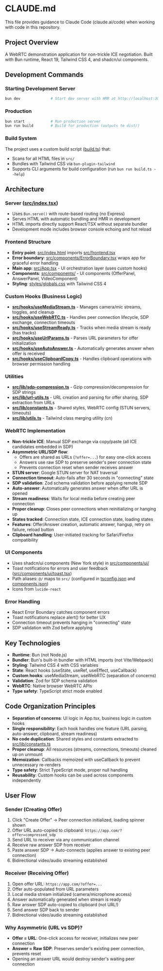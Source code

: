 # CLAUDE.md

This file provides guidance to Claude Code (claude.ai/code) when working with code in this repository.

## Project Overview

A WebRTC demonstration application for non-trickle ICE negotiation. Built with Bun runtime, React 19, Tailwind CSS 4, and shadcn/ui components.

## Development Commands

### Starting Development Server
```bash
bun dev              # Start dev server with HMR at http://localhost:3000
```

### Production
```bash
bun start            # Run production server
bun run build        # Build for production (outputs to dist/)
```

### Build System
The project uses a custom build script ([build.ts](build.ts)) that:
- Scans for all HTML files in `src/`
- Bundles with Tailwind CSS via `bun-plugin-tailwind`
- Supports CLI arguments for build configuration (run `bun run build.ts --help`)

## Architecture

### Server ([src/index.tsx](src/index.tsx))
- Uses `Bun.serve()` with route-based routing (no Express)
- Serves HTML with automatic bundling and HMR in development
- HTML imports directly support React/TSX without separate bundler
- Development mode includes browser console echoing and hot reload

### Frontend Structure
- **Entry point**: [src/index.html](src/index.html) imports [src/frontend.tsx](src/frontend.tsx)
- **Error boundary**: [src/components/ErrorBoundary.tsx](src/components/ErrorBoundary.tsx) wraps app for graceful error handling
- **Main app**: [src/App.tsx](src/App.tsx) - UI orchestration layer (uses custom hooks)
- **Components**: [src/components/](src/components/) - UI components (OfferPanel, AnswerPanel, VideoComponent)
- **Styling**: [styles/globals.css](styles/globals.css) with Tailwind CSS 4

### Custom Hooks (Business Logic)
- **[src/hooks/useMediaStream.ts](src/hooks/useMediaStream.ts)** - Manages camera/mic streams, toggles, and cleanup
- **[src/hooks/useWebRTC.ts](src/hooks/useWebRTC.ts)** - Handles peer connection lifecycle, SDP exchange, connection timeouts
- **[src/hooks/useStreamReady.ts](src/hooks/useStreamReady.ts)** - Tracks when media stream is ready (has tracks)
- **[src/hooks/useUrlParams.ts](src/hooks/useUrlParams.ts)** - Parses URL parameters for offer initialization
- **[src/hooks/useAutoAnswer.ts](src/hooks/useAutoAnswer.ts)** - Automatically generates answer when offer is received
- **[src/hooks/useClipboardCopy.ts](src/hooks/useClipboardCopy.ts)** - Handles clipboard operations with browser permission handling

### Utilities
- **[src/lib/sdp-compression.ts](src/lib/sdp-compression.ts)** - Gzip compression/decompression for SDP strings
- **[src/lib/url-utils.ts](src/lib/url-utils.ts)** - URL creation and parsing for offer sharing, SDP extraction from URLs
- **[src/lib/constants.ts](src/lib/constants.ts)** - Shared styles, WebRTC config (STUN servers, timeouts)
- **[src/lib/utils.ts](src/lib/utils.ts)** - Tailwind class merging utility (cn)

### WebRTC Implementation
- **Non-trickle ICE**: Manual SDP exchange via copy/paste (all ICE candidates embedded in SDP)
- **Asymmetric URL/SDP flow**:
  - Offers are shared as URLs (`?offer=...`) for easy one-click access
  - Answers use raw SDP to preserve sender's peer connection state
  - Prevents connection reset when sender receives answer
- **STUN server**: Google STUN server for NAT traversal
- **Connection timeout**: Auto-fails after 30 seconds in "connecting" state
- **SDP validation**: Zod schema validation before applying remote SDP
- **Auto-answer**: Automatically generates answer when offer URL is opened
- **Stream readiness**: Waits for local media before creating peer connection
- **Proper cleanup**: Closes peer connections when reinitializing or hanging up
- **States tracked**: Connection state, ICE connection state, loading states
- **Features**: Offer/Answer creation, automatic answer, hangup, retry on failure, reload button
- **Clipboard handling**: User-initiated tracking for Safari/Firefox compatibility

### UI Components
- Uses shadcn/ui components (New York style) in [src/components/ui/](src/components/ui/)
- Toast notifications for errors and user feedback ([src/components/ui/toast.tsx](src/components/ui/toast.tsx))
- Path aliases: `@/` maps to `src/` (configured in [tsconfig.json](tsconfig.json) and [components.json](components.json))
- Icons from `lucide-react`

### Error Handling
- React Error Boundary catches component errors
- Toast notifications replace alert() for better UX
- Connection timeout prevents hanging in "connecting" state
- SDP validation with Zod before applying

## Key Technologies

- **Runtime**: Bun (not Node.js)
- **Bundler**: Bun's built-in bundler with HTML imports (not Vite/Webpack)
- **Styling**: Tailwind CSS 4 with CSS variables
- **State**: React hooks (useState, useRef, useEffect, useCallback)
- **Custom hooks**: useMediaStream, useWebRTC (separation of concerns)
- **Validation**: Zod for SDP schema validation
- **WebRTC**: Native browser WebRTC APIs
- **Type safety**: TypeScript strict mode enabled

## Code Organization Principles

- **Separation of concerns**: UI logic in App.tsx, business logic in custom hooks
- **Single responsibility**: Each hook handles one feature (URL parsing, auto-answer, clipboard, stream readiness)
- **No code duplication**: Shared styles and constants extracted to [src/lib/constants.ts](src/lib/constants.ts)
- **Proper cleanup**: All resources (streams, connections, timeouts) cleaned up on unmount
- **Memoization**: Callbacks memoized with useCallback to prevent unnecessary re-renders
- **Type safety**: Strict TypeScript mode, proper null handling
- **Reusability**: Custom hooks can be used across components independently

## User Flow

### Sender (Creating Offer)
1. Click "Create Offer" → Peer connection initialized, loading spinner shown
2. Offer URL auto-copied to clipboard: `https://app.com/?offer=compressed_sdp`
3. Send URL to receiver via any communication channel
4. Receive raw answer SDP from receiver
5. Paste answer SDP → Auto-connects (applies answer to existing peer connection)
6. Bidirectional video/audio streaming established

### Receiver (Receiving Offer)
1. Open offer URL: `https://app.com/?offer=...`
2. Offer auto-populated from URL parameters
3. Local media stream initialized (camera/microphone access)
4. Answer automatically generated when stream is ready
5. Raw answer SDP auto-copied to clipboard (not URL!)
6. Send answer SDP back to sender
7. Bidirectional video/audio streaming established

### Why Asymmetric (URL vs SDP)?
- **Offer = URL**: One-click access for receiver, initializes new peer connection
- **Answer = Raw SDP**: Preserves sender's existing peer connection, prevents reset
- Opening an answer URL would destroy sender's waiting peer connection
